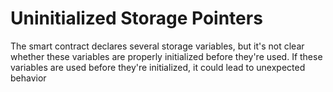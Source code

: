 # Uninitialized Storage Pointers
The smart contract declares several storage variables, but it's not clear whether these variables are properly initialized before they're used. If these variables are used before they're initialized, it could lead to unexpected behavior